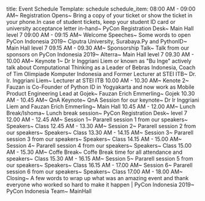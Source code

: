 title: Event Schedule
Template: schedule
schedule_item: 08:00 AM - 09:00 AM~ Registration Opens~ Bring a copy of your ticket or show the ticket in your phone.In case of student tickets, keep your student ID card or university acceptance letter in-hand~ PyCon Registration Desk~ Main Hall level 7
    09:00 AM - 09:15 AM~ Welcome Speeches~ Some words to open PyCon Indonesia 2019~ Ciputra University, Surabaya.Py and PythonID~ Main Hall level 7
    09.15 AM - 09.30 AM~ Sponsorship Talk~ Talk from our sponsors on PyCon Indonesia 2019~ Alterra~ Main Hall level 7
    09.30 AM - 10.00 AM~ Keynote 1~ Dr Ir Inggriani Liem or known as "Bu Inge" actively talk about Computational Thinking as a Leader of Bebras Indonesia, Coach of Tim Olimpiade Komputer Indonesia and Former Lecturer at STEI ITB~ Dr. Ir. Inggriani Liem~ Lecturer at STEI ITB
    10.00 AM - 10.30 AM~ Kenote 2~ Fauzan is Co-Founder of Python ID in Yogyakarta and now work as Mobile Product Engineering Lead at Gojek~ Fauzan Erich Emmerling~ Gojek
    10.30 AM - 10.45 AM~ QnA Keynote~ QnA Session for our keynote~ Dr Ir Inggriani Liem and Fauzan Erich Emmerling~ Main Hall
    10.45 AM - 12.00 AM~ Lunch Break/Ishoma~ Lunch break session~ PyCon Registration Desk~ level 7
    12.00 AM - 12.45 AM~ Session 1~ Pararell session 1 from our speakers~ Speakers~ Class
    12.45 AM - 13.30 AM~ Session 2~ Pararell session 2 from our speakers~ Speakers~ Class
    13.30 AM - 14.15 AM~ Session 3~ Pararell session 3 from our speakers~ Speakers~ Class
    14.15 AM - 15.00 AM~ Session 4~ Pararell session 4 from our speakers~ Speakers~ Class
    15.00 AM - 15.30 AM~ Coffe Break~ Coffe Break time for all attendance and speakers~ Class
    15.30 AM - 16.15 AM~ Session 5~ Pararell session 5 from our speakers~ Speakers~ Class
    16.15 AM - 17.00 AM~ Session 6~ Pararell session 6 from our speakers~ Speakers~ Class
    17.00 AM - 18.00 AM~ Closing~ A few words to wrap up what was an amazing event and thank everyone who worked so hard to make it happen | PyCon Indonesia 2019~ PyCon Indonesia Team~ MainHall
